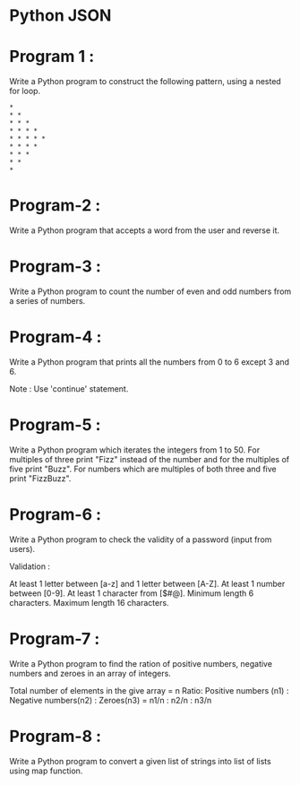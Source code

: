 # Python JSON

# Program 1 :
Write a Python program to construct the following pattern, using a nested for loop.

    * 
    * * 
    * * * 
    * * * * 
    * * * * * 
    * * * * 
    * * * 
    * * 
    *

# Program-2 : 
Write a Python program that accepts a word from the user and reverse it.



# Program-3 :

Write a Python program to count the number of even and odd numbers from a series of numbers.



# Program-4 :
Write a Python program that prints all the numbers from 0 to 6 except 3 and 6.

Note : Use 'continue' statement.

# Program-5 :
Write a Python program which iterates the integers from 1 to 50. For multiples of three print "Fizz" instead of the number and for the multiples of five print "Buzz". For numbers which are multiples of both three and five print "FizzBuzz".

# Program-6 : 
Write a Python program to check the validity of a password (input from users).

Validation :

At least 1 letter between [a-z] and 1 letter between [A-Z].
At least 1 number between [0-9].
At least 1 character from [$#@].
Minimum length 6 characters.
Maximum length 16 characters.
# Program-7 :
Write a Python program to find the ration of positive numbers, negative numbers and zeroes in an array of integers.

Total number of elements in the give array = n
Ratio:
Positive numbers (n1) : Negative numbers(n2) : Zeroes(n3)
= n1/n : n2/n : n3/n
# Program-8 :

Write a Python program to convert a given list of strings into list of lists using map function.


